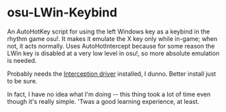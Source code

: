 # osu-LWin-Keybind
An AutoHotKey script for using the left Windows key as a keybind in the rhythm game osu!.
It makes it emulate the X key only while in-game; when not, it acts normally.
Uses AutoHotIntercept because for some reason the LWin key is disabled at a very low level in osu!, so more absolute emulation is needed.

Probably needs the <a href="http://www.oblita.com/interception">Interception driver</a> installed, I dunno.
Better install just to be sure.

In fact, I have no idea what I'm doing -- this thing took a lot of time even though it's really simple.
'Twas a good learning experience, at least.
